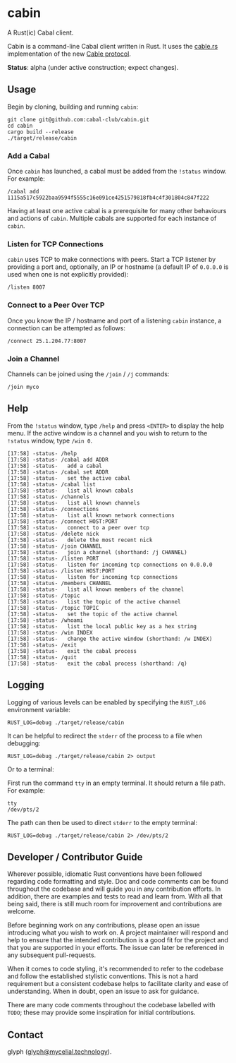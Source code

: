 # cabin

A Rust(ic) Cabal client.

Cabin is a command-line Cabal client written in Rust. It uses the [cable.rs](https://github.com/cabal-club/cable.rs) implementation of the new [Cable protocol](https://github.com/cabal-club/cable).

**Status**: alpha (under active construction; expect changes).

## Usage

Begin by cloning, building and running `cabin`:

```
git clone git@github.com:cabal-club/cabin.git
cd cabin
cargo build --release
./target/release/cabin
```

### Add a Cabal

Once `cabin` has launched, a cabal must be added from the `!status` window. For example:

`/cabal add 1115a517c5922baa9594f5555c16e091ce4251579818fb4c4f301804c847f222`

Having at least one active cabal is a prerequisite for many other behaviours and actions of `cabin`. Multiple cabals are supported for each instance of `cabin`.

### Listen for TCP Connections

`cabin` uses TCP to make connections with peers. Start a TCP listener by providing a port and, optionally, an IP or hostname (a default IP of `0.0.0.0` is used when one is not explicitly provided):

`/listen 8007`

### Connect to a Peer Over TCP

Once you know the IP / hostname and port of a listening `cabin` instance, a connection can be attempted as follows:

`/connect 25.1.204.77:8007`

### Join a Channel

Channels can be joined using the `/join` / `/j` commands:

`/join myco`

## Help

From the `!status` window, type `/help` and press `<ENTER>` to display the help menu. If the active window is a channel and you wish to return to the `!status` window, type `/win 0`.

```
[17:58] -status- /help
[17:58] -status- /cabal add ADDR
[17:58] -status-   add a cabal
[17:58] -status- /cabal set ADDR
[17:58] -status-   set the active cabal
[17:58] -status- /cabal list
[17:58] -status-   list all known cabals
[17:58] -status- /channels
[17:58] -status-   list all known channels
[17:58] -status- /connections
[17:58] -status-   list all known network connections
[17:58] -status- /connect HOST:PORT
[17:58] -status-   connect to a peer over tcp
[17:58] -status- /delete nick
[17:58] -status-   delete the most recent nick
[17:58] -status- /join CHANNEL
[17:58] -status-   join a channel (shorthand: /j CHANNEL)
[17:58] -status- /listen PORT
[17:58] -status-   listen for incoming tcp connections on 0.0.0.0
[17:58] -status- /listen HOST:PORT
[17:58] -status-   listen for incoming tcp connections
[17:58] -status- /members CHANNEL
[17:58] -status-   list all known members of the channel
[17:58] -status- /topic
[17:58] -status-   list the topic of the active channel
[17:58] -status- /topic TOPIC
[17:58] -status-   set the topic of the active channel
[17:58] -status- /whoami
[17:58] -status-   list the local public key as a hex string
[17:58] -status- /win INDEX
[17:58] -status-   change the active window (shorthand: /w INDEX)
[17:58] -status- /exit
[17:58] -status-   exit the cabal process
[17:58] -status- /quit
[17:58] -status-   exit the cabal process (shorthand: /q)
```

## Logging

Logging of various levels can be enabled by specifying the `RUST_LOG` environment variable:

`RUST_LOG=debug ./target/release/cabin`

It can be helpful to redirect the `stderr` of the process to a file when debugging:

`RUST_LOG=debug ./target/release/cabin 2> output`

Or to a terminal:

First run the command `tty` in an empty terminal. It should return a file path. For example:

```
tty
/dev/pts/2
```

The path can then be used to direct `stderr` to the empty terminal:

`RUST_LOG=debug ./target/release/cabin 2> /dev/pts/2`

## Developer / Contributor Guide

Wherever possible, idiomatic Rust conventions have been followed regarding code formatting and style. Doc and code comments can be found throughout the codebase and will guide you in any contribution efforts. In addition, there are examples and tests to read and learn from. With all that being said, there is still much room for improvement and contributions are welcome.

Before beginning work on any contributions, please open an issue introducing what you wish to work on. A project maintainer will respond and help to ensure that the intended contribution is a good fit for the project and that you are supported in your efforts. The issue can later be referenced in any subsequent pull-requests.

When it comes to code styling, it's recommended to refer to the codebase and follow the established stylistic conventions. This is not a hard requirement but a consistent codebase helps to facilitate clarity and ease of understanding. When in doubt, open an issue to ask for guidance.

There are many code comments throughout the codebase labelled with `TODO`; these may provide some inspiration for initial contributions.

## Contact

glyph (glyph@mycelial.technology).
